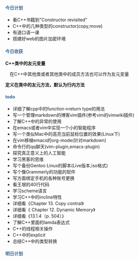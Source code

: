 #### <div style="color:#369">今日计划</div>

+ 看C++书籍到"Constructor revisited"
+ C++中的几种类型的constructor(copy,move)
+ 有道口语一课
+ 搭建好web的图片加密环境



#### <div style="color:#369">今日收获</div>

**C++类中的友元变量**

&ensp;&ensp;在C++中其他类或者其他类中的成员方法也可以作为友元变量

**定义在类中的友元方法，默认为行内方法**





#### <div style="color:#369">todo</div>
+ 详细了解cpp中的function->return type的用法
+ 写一个管理markdown的博客vim插件(参考vim的vimwiki插件)
+ 了解C++中的异常的使用
+ 在emacs或者vim中实现一个小的智能程序
+ 写一个类似Mac中的高亮当前鼠标位置的效果(Linux下)
+ 在vim移植emacs的org-mode(针对markdown)
+ 命令行的qq聊天(vim-plugin,emacs-plugin)
+ 探究真正意义上的人工智能
+ 学习黑客的思维
+ 写个备份Gentoo Linux的脚本(Live版本,iso格式)
+ 写个像Grammerly的功能的软件
+ 写方面绑定手机的各种账号更换
+ 看王垠的40行代码
+ 学习scheme语言
+ 学习C++中的incline特性
+ 详细看《Chapter 13. Copy contral》
+ 详细看《 Chapter 12. Dynamic Memory》
+ 详细看《13.1.4（p. 504）》
+ 了解C++里面的lamda表达式
+ C++的线程相关操作
+ C++中的explicit
+ 总结C++中的类型转换

#### <div style="color:#369">明日计划</div>

